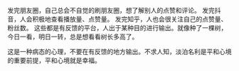 发完朋友圈，自己总会不自觉的刷朋友圈，想了解别人的点赞和评论。
发完抖音，人会积极地查看播放量、点赞量。
发完知乎，人也会很关注自己的点赞量、粉丝数。
这些都是有反馈的平台，人出于某种目的进行输出。就像种了一棵树，今日一看，明日一转，总是想看看树长多高了。

这是一种病态的心理，不要在有反馈的地方输出。不求人知，淡泊名利是平和心境的重要前提，平和心境就是幸福。